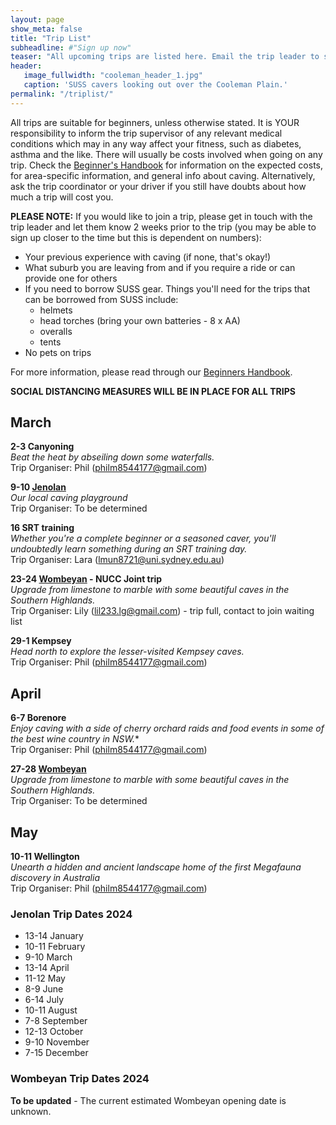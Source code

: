 ```yaml
---
layout: page
show_meta: false
title: "Trip List"
subheadline: #"Sign up now"
teaser: "All upcoming trips are listed here. Email the trip leader to sign up."
header:
   image_fullwidth: "cooleman_header_1.jpg"
   caption: 'SUSS cavers looking out over the Cooleman Plain.'
permalink: "/triplist/"
---
```


<!-- To Do convert this to auto genarage from a yaml file -->

All trips are suitable for beginners, unless otherwise stated.  It is YOUR responsibility to inform the trip supervisor of any relevant medical
conditions which may in any way affect your fitness, such as diabetes,
asthma and the like. There will usually be costs involved when going on any trip. Check the <a href="/assets/handbook.pdf">Beginner's Handbook</a>
for information on the expected costs, for area-specific information, and general info about caving. Alternatively, ask the trip coordinator or your driver
if you still have doubts about how much a trip will cost you.

**PLEASE NOTE:**
If you would like to join a trip, please get in touch with the trip leader and let them know 2 weeks prior to the trip (you may be able to sign up closer to the time but this is dependent on numbers):

-   Your previous experience with caving (if none, that's okay!)
-   What suburb you are leaving from and if you require a ride or can provide one for others
-   If you need to borrow SUSS gear. Things you'll need for the trips that can be borrowed from SUSS include:
    -   helmets
    -   head torches (bring your own batteries - 8 x AA)
    -   overalls
    -   tents
- No pets on trips

For more information, please read through our [Beginners Handbook](/assets/handbook.pdf).

**SOCIAL DISTANCING MEASURES WILL BE IN PLACE FOR ALL TRIPS**   


## March

**2-3 Canyoning**  
*Beat the heat by abseiling down some waterfalls.*  
Trip Organiser: Phil (philm8544177@gmail.com)  

**9-10 [Jenolan](/cavingareas/jenolan/)**  
*Our local caving playground*  
Trip Organiser: To be determined  

**16 SRT training**  
*Whether you're a complete beginner or a seasoned caver, you'll undoubtedly learn something during an SRT training day.*  
Trip Organiser: Lara (lmun8721@uni.sydney.edu.au)  

**23-24 [Wombeyan](/cavingareas/wombeyan/) - NUCC Joint trip**  
*Upgrade from limestone to marble with some beautiful caves in the Southern Highlands.*  
Trip Organiser: Lily (lil233.lg@gmail.com)  - trip full, contact to join waiting list

**29-1 Kempsey**  
*Head north to explore the lesser-visited Kempsey caves.*  
Trip Organiser: Phil (philm8544177@gmail.com)  

## April

**6-7 Borenore**  
*Enjoy caving with a side of cherry orchard raids and food events in some of the best wine country in NSW.**  
Trip Organiser: Phil (philm8544177@gmail.com)  

**27-28 [Wombeyan](/cavingareas/wombeyan/)**  
*Upgrade from limestone to marble with some beautiful caves in the Southern Highlands.*  
Trip Organiser: To be determined  

## May

**10-11 Wellington**  
*Unearth a hidden and ancient landscape home of the first Megafauna discovery in Australia*  
Trip Organiser: Phil (philm8544177@gmail.com)  


### Jenolan Trip Dates 2024  

- 13-14 January
- 10-11 February
- 9-10 March
- 13-14 April
- 11-12 May
- 8-9 June
- 6-14 July
- 10-11 August
- 7-8 September
- 12-13 October
- 9-10 November
- 7-15 December

### Wombeyan Trip Dates 2024

**To be updated** - The current estimated Wombeyan opening date is unknown.
